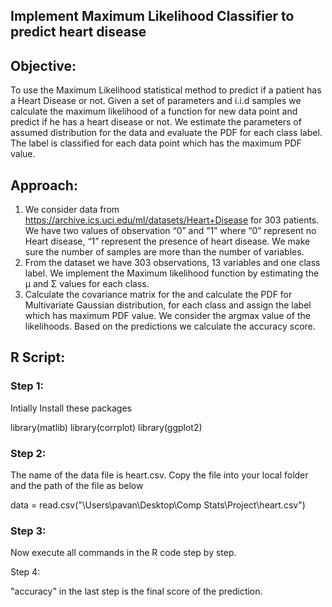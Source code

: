 ## Implement Maximum Likelihood Classifier to predict heart disease

## Objective:
To use the Maximum Likelihood statistical method to predict if a patient has a Heart Disease or not. Given a set of parameters and i.i.d samples we calculate the maximum likelihood of a function for new data point and predict if he has a heart disease or not. We estimate the parameters of assumed distribution for the data and evaluate the PDF for each class label. The label is classified for each data point which has the maximum PDF value.

## Approach:

1) We consider data from https://archive.ics.uci.edu/ml/datasets/Heart+Disease for 303 patients. We have two values of observation “0” and “1” where “0” represent no Heart disease, “1” represent the presence of heart disease. We make sure the number of samples are more than the number of variables.
2) From the dataset we have 303 observations, 13 variables and one class label. We implement the Maximum likelihood function by estimating the μ and Σ values for each class.
3) Calculate the covariance matrix for the and calculate the PDF for Multivariate Gaussian distribution, for each class and assign the label which has maximum PDF value. We consider the argmax value of the likelihoods. Based on the predictions we calculate the accuracy score.

## R Script:
### Step 1:
Intially Install these packages

library(matlib)
library(corrplot)
library(ggplot2)


### Step 2:
The name of the data file is heart.csv. 
Copy the file into your local folder and the path of the file as below 

data = read.csv("\Users\pavan\Desktop\Comp Stats\Project\heart.csv")


### Step 3:

Now execute all commands in the R code step by step.

Step 4:

"accuracy" in the last step is the final score of the prediction. 

